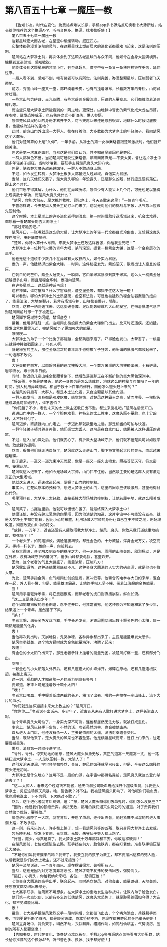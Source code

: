# 第八百五十七章 一魔压一教
        【告知书友，时代在变化，免费站点难以长存，手机app多书源站点切换看书大势所趋，站长给你推荐的这个换源APP，听书音色多、换源、找书都好使！】
       第八百五十七章一魔压一教
       这颗星球宏大而古老，在星空中缓缓转动，威压四方。
       它整体都弥漫着浓郁的灵气，在这颗星球上塑形层次的进化者都很难飞起来，这是法则的压制。
       楚风站在大梦净土前，再次体会到了这颗古老星球的与众不同，他如今在金身大圆满境界，触摸到亚圣领域，感知敏锐。
       他能体会到这颗星辰的非同小可，甚至说超凡，虚空中有一条又一条秩序神链在垂落，延伸过来。
       一般人看不到，感知不到，唯有强者可以有所觉，法则完善，弥漫整颗星球，压制弱者飞天遁地。
       前方，秀丽山峰一座又一座，都环绕着云雾，也有的挂着瀑布，长着数万年的青松，山河异常壮丽。
       一些大山气势磅礴，赤光蒸腾，有些大岳则金霞流淌，压迫的人要窒息，它们都缠绕着法则碎片等。
       而这些只是大梦净土所能看到的一隅之地，更深处，由地脉中冒出的紫气化成大龙在昂首，在咆哮，散发恐怖威压，也有秩序之光不断洒落，供人参悟。
       哪怕楚风以吴轮回的身份才离开不久，可今天再回来还是感触很深，地球什么时候彻底恢复，也能成为这样的圣地？
       此时，前方山门外出现一大群人，都在盯着他，大多数都为大梦净土的年轻弟子，看向楚风这个大魔头。
       他们对楚风算的上是“久仰”，一年多前，从净土的第一女神秦珞音跟楚风激战时，他们就开始关注。
       但这是第一次真正面对，当然这是他们自认为，并不知道吴轮回也是楚风。
       一群人都神色不善，当初楚风可是咬过秦珞音，那画面简直是……不要太美，曾让这片净土中很多年轻弟子抓狂，当时吵嚷着，要联手去将楚风魔头大卸八块。
       但是，随着楚大魔头越来越凶狂，一群人不敢动身上路。
       不过，如今发生转机，大梦净土很多人都曾进入过异域，自信实力暴涨。
       当然，这几天他们又萎了，楚大魔头哪怕一年没露头，还是那么凶残，修行应是没有落伍，跟上这个时代。
       他们百思不得其解，为什么，他们在异域历练，哪怕少有人能呆上几个月，可是也足以抵得上现实数十年功，而楚风大魔头凭什么？
       “楚风，你胆大包天，屡次挑衅我教，冒犯净土，今天还敢来这里！”一位青年喝斥。
       不管怎样说，今天楚风大魔头主动打上门来了，这就是对他们的挑战与不敬，从气势上应该先压制他。
       这个时候，本土星球上的许多进化者得到消息，第一时间借助传送场域赶来，机会太难得，都想看一看楚魔头能否大闹净土！
       “都过来跪安吧。”
       楚风开口，一张嘴就是这么的欠扁，让大梦净土的年轻一代全都目光冷幽幽，真想将这魔头按在那里，用鞋底摩擦他。
       “楚风，你特么算什么东西，来我大梦净土还敢这样嚣张，你给我去死吧！”
       大梦净土中一位脾气火爆的青年大喝，杀气滚滚，提着一柄紫金大锤，这是一个金身层次的高手。
       他也是这个道统中少数几个在异域有大收获的人，如今实力暴涨。
       轰的一声，他猛然掷出紫金大锤，一时间，这件秘宝发光，紫焰滔天，散发出让人窒息的威压。
       在刺目的光芒中，紫金大锤变大，一瞬间，它由半米高暴涨到数千米高，这么大一柄紫金锤超越很多山峰，而且是秘金炼制，轰砸向楚风。
       在许多星球上，这就是神话再现！
       这种神威，谁可抵挡？什么宇宙战舰，虚空堡垒等，都挡不住这大锤一砸！
       可以看到，哪怕大梦净土外土质坚硬，虚空有法则，可是也被猛烈的秘金法器轰砸的扭曲了，能量滚滚，大地在裂开，若非有场域守护，山峰都会爆开，塌陷。
       然而，这样一柄高速飞来、远远突破音障、足以能轰碎成片大山的秘宝，在带着暴虐气息冲到楚风面前时却一下子被定住。
       楚风脚下场域符文闪耀，禁锢虚空！
       接着，他用手轻轻一点，这如同山岳般巨大的紫金大锤倒飞出去，比来时还迅疾，还凶猛，爆发出紫色雷霆光芒，被楚风赋予了更加强大的能量。
       嗖嗖嗖……
       大梦净土的弟子一个个比兔子都能蹦，全都跳起来跑了，吓得脸色发白，太孽畜了，一根指头就将神锤给戳回来了，吓死人啊。
       就是秘宝的主人，那位金身层次的青年高手也得撒丫子狂奔，他所谓的暴脾气都收起来了，一句话都不敢说。
       轰！
       大锤轰砸在前方，以肉眼可看的速度摧毁大地，一个数万米深的大坑被砸出来，土石迸溅，岩浆喷发，跟世界末日般。
       同时，附近的几座山峰全都跟着倒下，然后坠落进那正在不断扩张的巨大黑色深渊中。
       “好凶残，不愧是楚魔头，他这一身修为是怎么练成的，地球这么的神秘与可怕吗？一年的时间，别人利用异域磨砺，相当于数十上百年的修行，而他怎么迎头赶上来的？”
       在楚风的背后有一大群人，都是本土进化者，来自这颗星球其他门派。
       一群人都发毛，浑身都是鸡皮疙瘩，感觉惊悚，对楚风这种霸王之资，望而生畏，一根指头造成如此可怕破坏力，谁不害怕？
       “你们胆子不小，看到未来的太上教主还敢口出不逊，都过来见礼吧。”楚风在后面开口。
       逃进山门中的一群人，一个个脸色难看，神特么的太上教主，这魔头既不要脸，也十分凶残，太不好对付了。
       楚风迈步，直接就向山门走去，一步迈出那就数里地之远，那是相当的可怕与快速。
       一群年轻弟子顿时转身再跑，他们感觉太丢人，这可是在自家门口，结果被人这样碾压的逃窜。
       不过，进入山门深处后，他们就安心了，有护教大型场域守护，他们就不信楚风可以如履平地，敢放肆的硬闯。
       然而，很快他们就无法自恃了，楚风就这么走进山门，脚下符文腾起大片的亮光，而后越来越璀璨。
       到了后来，一道又一道光束冲天而起，像是一座又一座火山喷发，照亮苍茫天穹，符文密布，笼罩此地。
       楚风就这么进来了，他如今是场域大宗师，山门拦不住他，当然最主要的是这群人没有激活真正的大型场域。
       他就这么进入，迅速改造起来，掌握了山门的控制权。
       事实上，在楚风原本的预料中，想进大梦净土的山门，这里的厮杀应该最激烈，甚至他得付出代价。
       哪里预料到，大梦净土太轻敌，直接丢掉大型场域的控制权，让他若履平地，就这么闯关成功。
       楚风笑了，占据这里后，他就可以慢慢布置了，能最终深入大梦净土中！
       他很谨慎，并没有肆无忌惮的向里闯，因为他清楚的知道，这片宇宙中不可能没有亚圣，就是大梦净土中都可能有，因此小心的布置，利用场域大宗师的身份让自己立于不败之地，用场域改道，彻底改变山川中的符文。
       “放肆，一万年了，近古还没有人硬敢闯我大梦净土，楚风，魔头，你敢来我们道统重地挑衅，找死吗？！”
       一个老头子，如同雄狮般，满脸落腮胡须，都是金色的，十分威猛，浑身金光万丈，凌空而来，手持一杆长矛，轰的一声，向前刺去。
       金身大圆满，甚至触及到亚圣的秩序之力，他一矛刺来，周围的山峰轰鸣，剧烈摇动，若是在外界，没有场域守护的情况下，诸多山峰都要龟裂，甚至炸开。
       因为，这个老者的气息太强盛了，能量浓郁，压制八方！
       楚风露出讶色，这种道统果然底蕴不凡，这种金身大圆满的人实力的确高深，就是他也不敢大意。
       为此，楚风手指金黄，血气如同仙剑般迸发，直冲云霄，他糅合闪电拳与大日如来拳，混合在一起，外人看不懂，但是，能量雄浑霸道，让他的手指无坚不摧，带着江海般的金色能量。
       当！
       楚风用手指轻弹矛锋，将它震起很高，而那老者的虎口则直接崩裂，鲜血长流。
       “这……真是魔头出少年！”
       这个如同雄狮般的老者倒退，忍不住开口，他非常震撼，他这种修为不知道积累了多少年，结果遇上一个青年，居然落于下风。
       “杀！”
       老者大喝，满头金色发丝飞舞，手中长矛发光，矛锋周围交织出数十颗金色的小太阳，每一颗都是能量的化身。
       轰！
       当他再次刺出时，天崩地裂，鬼哭神嚎，各种异象都出来了，主要是能量爆发太恐怖。
       楚风举拳就轰，这个地方顿时成为金色能量海洋，沸腾了起来！
       轰隆！
       有金色的小太阳飞出来了，那是老者矛锋上挂着的能量光团，被楚风打爆一些，还有部分飞出。
       喀嚓！
       一颗金色的小太阳落入外界后，足有八座宏大的山峰炸开，爆碎在原地，还有几座连根拔起，被轰上高天。
       这一刻，观战的人才知道那一矛的威力到底有多强！
       要知道，矛锋上可是挂着数十颗小太阳！
       “噗！”
       老者大口咳血，手中握着断成两截的长矛，横飞了出去，啪的一声撞在一座山峰上，流下大片的血水。
       “你们就是这样迎接未来太上教主的？”楚风开口。
       “你你你……”老者说不出话来，多少年了，近古还从未有人敢打进大梦净土，这样长驱直入呢。
       这个青年魔头太可怕了，一身实力深不可测，连他都居然无法力敌，就被打成重伤。
       事实上，楚风已经手下留情，不然的话，老者虽然厉害，也会被他击杀。
       自从进入山门后，他还没有杀一人，主要是怕闹的太僵，没法对秦珞音交代。
       当然，既然他来了，楚大魔头的风采也不容坠落，他是横渡星域而来，是打上门来的，注定要震撼星海。
       果然，消息第一时间传进宇宙。
       “号外，号外，惊天动地的消息，楚风大魔头神勇无敌，真正的道高一尺魔高一丈，他一路横扫进大梦净土，一人足以压制一教，太骇人了！”
       这引发滔天波澜，宇宙各地都哗然，昔日，楚风的凶残就早已传出，但是，今天这么凶残的魔头还是初闻。
       大梦净土是什么地方？这可不是一般的门派，在宇宙中都排名靠前，楚风魔头就这么登门杀进去了？！
       “这……太惊人，看来这个过路钱不能省，通天虫洞公司吸血鬼给我开个超级虫洞，我要去大梦净土，见证这场惊天风暴。啥，警告我？对不住，我被楚风魔头影响了，听他喊你们吸血鬼，我也顺嘴说出，下不为例，下次绝对不敢了。”
       然后，这个进化者就背后骂娘，道：“擦，楚风大魔头喊你们吸血鬼时，你们怎么没反应？”
       “因为，他是我们的顶级贵宾，卖货无数，都用的我们通天虫洞公司的通道，对于贵宾我们自然给予优待，要尊敬。”
       那位进化者吓了一大跳，就在背后，开启了虫洞，还传出声音，他赶紧蔫不出溜的的进入虫洞上路，不敢多语。
       这一刻，有来头的人，许多都上路了，想一看楚风何等的凶残，敢只身闯大梦净土去发威。
       包括映无敌、银发小萝莉、元世成、元媛、朱雀仙子等人都上路了。
       “好胆，魔头，你真是疯了，我大梦净土数十万年都祥和平安，你敢这样硬闯！”
       在楚风面前，七位老妪阻住去路，联手挡在前方，脸色铁青，都在盯着他，准备联手镇压楚风大魔头。
       “不是你们叫我来娶亲的吗？我来了，我要立我的孩子为教主，都不要摆出这样的死人脸，以后我就是你们的太上教主，还不过来接驾？”
       楚风平淡地说道，一个青年而已，现在摆谱很大，俯视所有人。
       当然，这也是因为对方态度非常恶劣，楚风才毫不犹豫的反击回去，强势闯关。
       “猖狂，小魔头，你给我纳命来吧，各位，一起镇压他！”
       七位金身大圆满的高手出手，联合起来，同时杀向楚风，对他轰击，能量磅礴，天地轰鸣，秩序符文都交织出来部分。
       七大高手联手，这简直不可想象，在大梦净土的重地发生这种战斗，让教内弟子脸色发白。
       他们第一次意识到，以前有多么的低估楚风，这魔头太恐怖了，就是那吴轮回如今得了大造化，都不见得能比肩。
       轰！
       最终，七大高手跟楚风激烈交手一段时间后，全都倒飞出去，个个嘴角淌血，兵器脱手而去，飞剑更是折断了四柄，都是庚金铸成，原本坚韧不朽，但现在都被楚风的金色拳头砸断！
       楚风立身场中，背负双手，岿然不动，衣袂飘舞，猎猎作响，如同战仙临尘，气势凌厉，压制的所有人都要窒息！
       【告知书友，时代在变化，免费站点难以长存，手机app多书源站点切换看书大势所趋，站长给你推荐的这个换源APP，听书音色多、换源、找书都好使！】